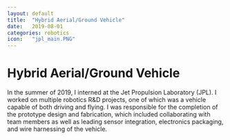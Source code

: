 ```yaml
---
layout: default
title:  "Hybrid Aerial/Ground Vehicle"
date:   2019-08-01
categories: robotics
icon:	"jpl_main.PNG"
---
```


<h1>Hybrid Aerial/Ground Vehicle</h1>

In the summer of 2019, I interned at the Jet Propulsion Laboratory (JPL). I worked on multiple robotics R&D projects, one of which was a vehicle capable of both driving and flying. I was responsible for the completion of the prototype design and fabrication, which included collaborating with team members as well as leading sensor integration, electronics packaging, and wire harnessing of the vehicle. 

<div class="box alt">
<div class="row uniform">
<div class="12u$"><span class="image fit"><img src="{{ site.url }}{{ site.baseurl }}/images/jpl_main.PNG" alt="" /></span></div>
</div>
</div>
